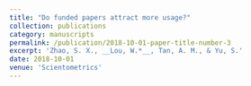```yaml
---
title: "Do funded papers attract more usage?"
collection: publications
category: manuscripts
permalink: /publication/2018-10-01-paper-title-number-3
excerpt: 'Zhao, S. X., __Lou, W.*__, Tan, A. M., & Yu, S.'
date: 2018-10-01
venue: 'Scientometrics'
---
```

﻿
